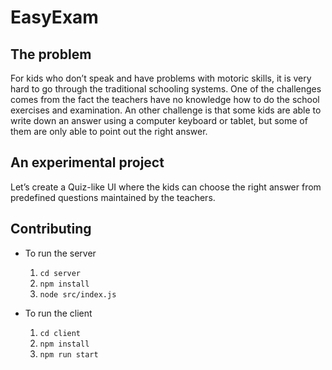 # EasyExam

## The problem
For kids who don’t speak and have problems with motoric skills, it is very hard to go through the traditional schooling systems. One of the challenges comes from the fact the teachers have no knowledge how to do the school exercises and examination. An other challenge is that some kids are able to write down an answer using a computer keyboard or tablet, but some of them are only able to point out the right answer.

## An experimental project
Let’s create a Quiz-like UI where the kids can choose the right answer from predefined questions maintained by the teachers.

## Contributing

- To run the server
    1. `cd server`
    2. `npm install`
    3. `node src/index.js`

- To run the client
    1. `cd client`
    2. `npm install`
    3. `npm run start`